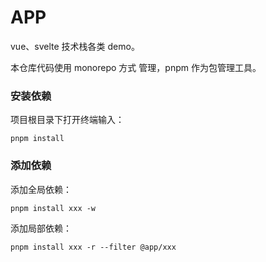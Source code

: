 # APP

vue、svelte 技术栈各类 demo。

本仓库代码使用 monorepo 方式 管理，pnpm 作为包管理工具。

### 安装依赖

项目根目录下打开终端输入：

```shell
pnpm install

```

### 添加依赖

添加全局依赖：

```shell
pnpm install xxx -w
```

添加局部依赖：

```shell
pnpm install xxx -r --filter @app/xxx
```
